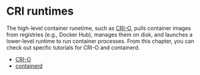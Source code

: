 # CRI runtimes

The high-level container runetime, such as [CRI-O](https://cri-o.io/), pulls container images from registries (e.g., Docker Hub), manages them on disk, and launches a lower-level runtime to run container processes.
From this chapter, you can check out specfic tutorials for CRI-O and containerd.

* [CRI-O](cri/crio.md)
* [containerd](cri/containerd.md)
